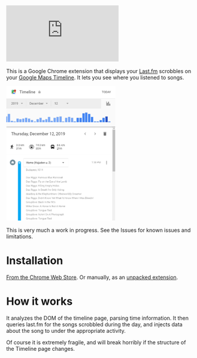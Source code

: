 [![Gittens](http://gittens.r15.railsrumble.com//badge/Botffy/Timeline.fm
)](http://gittens.r15.railsrumble.com/gitten/Botffy/Timeline.fm)

This is a Google Chrome extension that displays your [Last.fm](https://www.last.fm/) scrobbles on your [Google Maps Timeline](https://www.google.com/maps/timeline). It lets you see where you listened to songs.

<img src="doc/screenshot.png" alt="screenshot" height="360"/>

This is very much a work in progress. See the Issues for known issues and limitations.

# Installation

[From the Chrome Web Store](https://chrome.google.com/webstore/detail/eckfclnhmoemjbbkgeeoknfjfhgpaang).
Or manually, as an [unpacked extension](https://developer.chrome.com/extensions/getstarted).

# How it works

It analyzes the DOM of the timeline page, parsing time information. It then queries last.fm for the songs scrobbled during the day, and injects data about the song to under the appropriate activity.

Of course it is extremely fragile, and will break horribly if the structure of the Timeline page changes.
